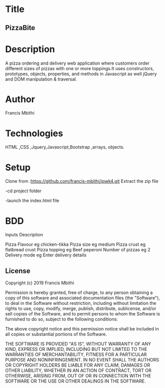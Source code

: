 # Title
## PizzaBite

# Description
A pizza ordering and delivery web application where customers order different sizes of pizzas with one or more toppings.It uses constructors, prototypes, objects, properties, and methods in Javascript as well jQuery and DOM manipulation & traversal.

# Author
Francis Mbithi
 
# Technologies
HTML ,CSS ,Jquery,Javascript,Bootstrap ,arrays, objects.


# Setup
Clone from :https://github.com/francis-mbithi/ipwk4.git
Extract the zip file

-cd project folder

-launch the index.html file

# BDD

Inputs	 Description

Pizza Flavour  eg chicken-tikka
Pizza size  eg medium
Pizza crust	 eg flatbread crust
Pizza topping  eg Beef peperoni
Number of pizzas  eg 2
Delivery mode  eg Enter delivery details

## License

Copyright (c) 2019 Francis Mbithi

Permission is hereby granted, free of charge, to any person obtaining a copy
of this software and associated documentation files (the "Software"), to deal
in the Software without restriction, including without limitation the rights
to use, copy, modify, merge, publish, distribute, sublicense, and/or sell
copies of the Software, and to permit persons to whom the Software is
furnished to do so, subject to the following conditions:

The above copyright notice and this permission notice shall be included in all
copies or substantial portions of the Software.

THE SOFTWARE IS PROVIDED "AS IS", WITHOUT WARRANTY OF ANY KIND, EXPRESS OR
IMPLIED, INCLUDING BUT NOT LIMITED TO THE WARRANTIES OF MERCHANTABILITY,
FITNESS FOR A PARTICULAR PURPOSE AND NONINFRINGEMENT. IN NO EVENT SHALL THE
AUTHORS OR COPYRIGHT HOLDERS BE LIABLE FOR ANY CLAIM, DAMAGES OR OTHER
LIABILITY, WHETHER IN AN ACTION OF CONTRACT, TORT OR OTHERWISE, ARISING FROM,
OUT OF OR IN CONNECTION WITH THE SOFTWARE OR THE USE OR OTHER DEALINGS IN THE
SOFTWARE.
